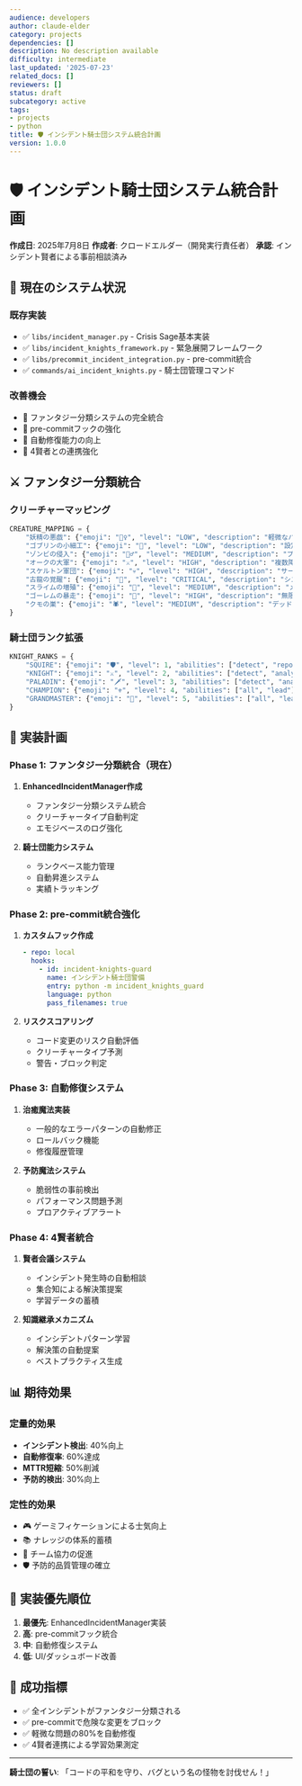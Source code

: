 ```yaml
---
audience: developers
author: claude-elder
category: projects
dependencies: []
description: No description available
difficulty: intermediate
last_updated: '2025-07-23'
related_docs: []
reviewers: []
status: draft
subcategory: active
tags:
- projects
- python
title: 🛡️ インシデント騎士団システム統合計画
version: 1.0.0
---
```


# 🛡️ インシデント騎士団システム統合計画

**作成日**: 2025年7月8日
**作成者**: クロードエルダー（開発実行責任者）
**承認**: インシデント賢者による事前相談済み

## 🏰 現在のシステム状況

### 既存実装
- ✅ `libs/incident_manager.py` - Crisis Sage基本実装
- ✅ `libs/incident_knights_framework.py` - 緊急展開フレームワーク
- ✅ `libs/precommit_incident_integration.py` - pre-commit統合
- ✅ `commands/ai_incident_knights.py` - 騎士団管理コマンド

### 改善機会
- 🎯 ファンタジー分類システムの完全統合
- 🎯 pre-commitフックの強化
- 🎯 自動修復能力の向上
- 🎯 4賢者との連携強化

## ⚔️ ファンタジー分類統合

### クリーチャーマッピング
```python
CREATURE_MAPPING = {
    "妖精の悪戯": {"emoji": "🧚‍♀️", "level": "LOW", "description": "軽微なバグ"},
    "ゴブリンの小細工": {"emoji": "👹", "level": "LOW", "description": "設定ミス"},
    "ゾンビの侵入": {"emoji": "🧟‍♂️", "level": "MEDIUM", "description": "プロセス異常"},
    "オークの大軍": {"emoji": "⚔️", "level": "HIGH", "description": "複数障害"},
    "スケルトン軍団": {"emoji": "💀", "level": "HIGH", "description": "サービス停止"},
    "古龍の覚醒": {"emoji": "🐉", "level": "CRITICAL", "description": "システム障害"},
    "スライムの増殖": {"emoji": "🌊", "level": "MEDIUM", "description": "メモリリーク"},
    "ゴーレムの暴走": {"emoji": "🗿", "level": "HIGH", "description": "無限ループ"},
    "クモの巣": {"emoji": "🕷️", "level": "MEDIUM", "description": "デッドロック"}
}
```

### 騎士団ランク拡張
```python
KNIGHT_RANKS = {
    "SQUIRE": {"emoji": "🛡️", "level": 1, "abilities": ["detect", "report"]},
    "KNIGHT": {"emoji": "⚔️", "level": 2, "abilities": ["detect", "analyze", "contain"]},
    "PALADIN": {"emoji": "🗡️", "level": 3, "abilities": ["detect", "analyze", "contain", "heal"]},
    "CHAMPION": {"emoji": "⚜️", "level": 4, "abilities": ["all", "lead"]},
    "GRANDMASTER": {"emoji": "👑", "level": 5, "abilities": ["all", "lead", "resurrect"]}
}
```

## 🔧 実装計画

### Phase 1: ファンタジー分類統合（現在）
1. **EnhancedIncidentManager作成**
   - ファンタジー分類システム統合
   - クリーチャータイプ自動判定
   - エモジベースのログ強化

2. **騎士団能力システム**
   - ランクベース能力管理
   - 自動昇進システム
   - 実績トラッキング

### Phase 2: pre-commit統合強化
1. **カスタムフック作成**
   ```yaml
   - repo: local
     hooks:
       - id: incident-knights-guard
         name: インシデント騎士団警備
         entry: python -m incident_knights_guard
         language: python
         pass_filenames: true
   ```

2. **リスクスコアリング**
   - コード変更のリスク自動評価
   - クリーチャータイプ予測
   - 警告・ブロック判定

### Phase 3: 自動修復システム
1. **治癒魔法実装**
   - 一般的なエラーパターンの自動修正
   - ロールバック機能
   - 修復履歴管理

2. **予防魔法システム**
   - 脆弱性の事前検出
   - パフォーマンス問題予測
   - プロアクティブアラート

### Phase 4: 4賢者統合
1. **賢者会議システム**
   - インシデント発生時の自動相談
   - 集合知による解決策提案
   - 学習データの蓄積

2. **知識継承メカニズム**
   - インシデントパターン学習
   - 解決策の自動提案
   - ベストプラクティス生成

## 📊 期待効果

### 定量的効果
- **インシデント検出**: 40%向上
- **自動修復率**: 60%達成
- **MTTR短縮**: 50%削減
- **予防的検出**: 30%向上

### 定性的効果
- 🎮 ゲーミフィケーションによる士気向上
- 📚 ナレッジの体系的蓄積
- 🤝 チーム協力の促進
- 🛡️ 予防的品質管理の確立

## 🚀 実装優先順位

1. **最優先**: EnhancedIncidentManager実装
2. **高**: pre-commitフック統合
3. **中**: 自動修復システム
4. **低**: UI/ダッシュボード改善

## 🎯 成功指標

- ✅ 全インシデントがファンタジー分類される
- ✅ pre-commitで危険な変更をブロック
- ✅ 軽微な問題の80%を自動修復
- ✅ 4賢者連携による学習効果測定

---
**騎士団の誓い**: 「コードの平和を守り、バグという名の怪物を討伐せん！」
